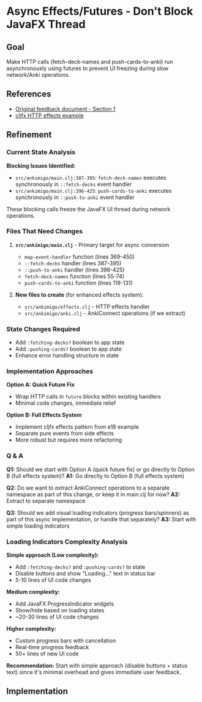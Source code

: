 # Async Effects/Futures - Don't Block JavaFX Thread

## Goal
Make HTTP calls (fetch-deck-names and push-cards-to-anki) run asynchronously using futures to prevent UI freezing during slow network/Anki operations.

## References
- [Original feedback document - Section 1](../2025-09-23-2029-gtp-5-tracer-bullet-feedback.md#1-dont-block-the-javafx-thread-use-async-effectsfutures)
- [cljfx HTTP effects example](https://github.com/cljfx/cljfx/blob/master/examples/e18_pure_event_handling.clj)

## Refinement

### Current State Analysis
**Blocking Issues Identified:**
- `src/ankimigo/main.clj:387-395`: `fetch-deck-names` executes synchronously in `::fetch-decks` event handler
- `src/ankimigo/main.clj:396-425`: `push-cards-to-anki` executes synchronously in `::push-to-anki` event handler

These blocking calls freeze the JavaFX UI thread during network operations.

### Files That Need Changes
1. **`src/ankimigo/main.clj`** - Primary target for async conversion
   - `map-event-handler` function (lines 369-450)
   - `::fetch-decks` handler (lines 387-395)
   - `::push-to-anki` handler (lines 396-425)
   - `fetch-deck-names` function (lines 55-74)
   - `push-cards-to-anki` function (lines 118-131)

2. **New files to create** (for enhanced effects system):
   - `src/ankimigo/effects.clj` - HTTP effects handler
   - `src/ankimigo/anki.clj` - AnkiConnect operations (if we extract)

### State Changes Required
- Add `:fetching-decks?` boolean to app state
- Add `:pushing-cards?` boolean to app state
- Enhance error handling structure in state

### Implementation Approaches
**Option A: Quick Future Fix**
- Wrap HTTP calls in `future` blocks within existing handlers
- Minimal code changes, immediate relief

**Option B: Full Effects System**
- Implement cljfx effects pattern from e18 example
- Separate pure events from side effects
- More robust but requires more refactoring

### Q & A

**Q1:** Should we start with Option A (quick future fix) or go directly to Option B (full effects system)?
**A1:** Go directly to Option B (full effects system)

**Q2:** Do we want to extract AnkiConnect operations to a separate namespace as part of this change, or keep it in main.clj for now?
**A2:** Extract to separate namespace

**Q3:** Should we add visual loading indicators (progress bars/spinners) as part of this async implementation, or handle that separately?
**A3:** Start with simple loading indicators

### Loading Indicators Complexity Analysis

**Simple approach (Low complexity):**
- Add `:fetching-decks?` and `:pushing-cards?` to state
- Disable buttons and show "Loading..." text in status bar
- 5-10 lines of UI code changes

**Medium complexity:**
- Add JavaFX ProgressIndicator widgets
- Show/hide based on loading states
- ~20-30 lines of UI code changes

**Higher complexity:**
- Custom progress bars with cancellation
- Real-time progress feedback
- 50+ lines of new UI code

**Recommendation:** Start with simple approach (disable buttons + status text) since it's minimal overhead and gives immediate user feedback.

## Implementation